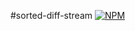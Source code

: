 #sorted-diff-stream
[![NPM](https://nodei.co/npm/sorted-diff-stream.png)](https://nodei.co/npm/sorted-diff-stream/)
